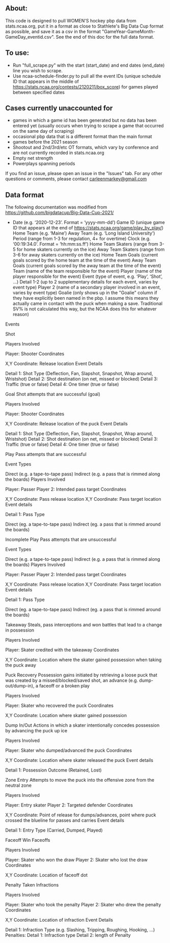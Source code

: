 ## About:
This code is designed to pull WOMEN'S hockey pbp data from stats.ncaa.org, put it
in a format as close to Stathlete's Big Data Cup format as possible, and save it as a csv in the format
"GameYear-GameMonth-GameDay_eventid.csv". See the end of this doc for the full data format.

## To use:
- Run "full_scrape.py" with the start (start_date) and end dates (end_date) line you wish to scrape.
- Use ncaa-schedule-finder.py to pull all the event IDs (unique schedule ID that appears in the middle
of https://stats.ncaa.org/contests/2120211/box_score) for games played between specified dates

## Cases currently unaccounted for
- games in which a game id has been generated but no data has been entered yet (usually occurs when trying to
scrape a game that occurred on the same day of scraping)
- occasional pbp data that is a different format than the main format
- games before the 2021 season
- Shootout and 2nd/3rd/etc OT formats, which vary by conference and are not currently recorded in stats.ncaa.org
- Empty net strength
- Powerplays spanning periods

If you find an issue, please open an issue in the "Issues" tab. For any other questions or comments,
please contact carleenmarkey@gmail.com

## Data format
The following documentation was modified from https://github.com/bigdatacup/Big-Data-Cup-2021/

- Date (e.g. ‘2020-12-23’. Format = ‘yyyy-mm-dd’)
Game ID (unique game ID that appears at the end of https://stats.ncaa.org/game/play_by_play/)
Home Team (e.g. ‘Maine’)
Away Team (e.g. ‘Long Island University’)
Period (range from 1-3 for regulation, 4+ for overtime)
Clock (e.g. ‘00:19:34.0’. Format = ‘hh:mm:ss.ff’)
Home Team Skaters (range from 3-5 for home skaters currently on the ice)
Away Team Skaters (range from 3-6 for away skaters currently on the ice)
Home Team Goals (current goals scored by the home team at the time of the event)
Away Team Goals (current goals scored by the away team at the time of the event)
Team (name of the team responsible for the event)
Player (name of the player responsible for the event)
Event (type of event, e.g. ‘Play’, ‘Shot’, …)
Detail 1-2 (up to 2 supplementary details for each event, varies by event type)
Player 2 (name of a secondary player involved in an event, varies by event type)
Goalie (only shows up in the "Goalie" column if they have explicitly been named in the pbp.
I assume this means they actually came in contact with the puck when making a save. Traditional SV%
is not calculated this way, but the NCAA does this for whatever reason)

Events

Shot

Players Involved

Player: Shooter
Coordinates

X,Y Coordinate: Release location
Event Details

Detail 1: Shot Type (Deflection, Fan, Slapshot, Snapshot, Wrap around, Wristshot)
Detail 2: Shot destination (on net, missed or blocked)
Detail 3: Traffic (true or false)
Detail 4: One timer (true or false)

Goal
Shot attempts that are successful (goal)

Players Involved

Player: Shooter
Coordinates

X,Y Coordinate: Release location of the puck
Event Details

Detail 1: Shot Type (Deflection, Fan, Slapshot, Snapshot, Wrap around, Wristshot)
Detail 2: Shot destination (on net, missed or blocked)
Detail 3: Traffic (true or false)
Detail 4: One timer (true or false)

Play
Pass attempts that are successful

Event Types

Direct (e.g. a tape-to-tape pass)
Indirect (e.g. a pass that is rimmed along the boards)
Players Involved

Player: Passer
Player 2: Intended pass target
Coordinates

X,Y Coordinate: Pass release location
X,Y Coordinate: Pass target location
Event details

Detail 1: Pass Type

Direct (eg. a tape-to-tape pass)
Indirect (eg. a pass that is rimmed around the boards)

Incomplete Play
Pass attempts that are unsuccessful

Event Types

Direct (e.g. a tape-to-tape pass)
Indirect (e.g. a pass that is rimmed along the boards)
Players Involved

Player: Passer
Player 2: Intended pass target
Coordinates

X,Y Coordinate: Pass release location
X,Y Coordinate: Pass target location
Event details

Detail 1: Pass Type

Direct (eg. a tape-to-tape pass)
Indirect (eg. a pass that is rimmed around the boards)

Takeaway
Steals, pass interceptions and won battles that lead to a change in possession

Players Involved

Player: Skater credited with the takeaway
Coordinates

X,Y Coordinate: Location where the skater gained possession when taking the puck away

Puck Recovery
Possession gains initiated by retrieving a loose puck that was created by a missed/blocked/saved shot, an advance (e.g. dump-out/dump-in), a faceoff or a broken play

Players Involved

Player: Skater who recovered the puck
Coordinates

X,Y Coordinate: Location where skater gained possession

Dump In/Out
Actions in which a skater intentionally concedes possession by advancing the puck up ice

Players Involved

Player: Skater who dumped/advanced the puck
Coordinates

X,Y Coordinate: Location where skater released the puck
Event details

Detail 1: Possession Outcome (Retained, Lost)

Zone Entry
Attempts to move the puck into the offensive zone from the neutral zone

Players Involved

Player: Entry skater
Player 2: Targeted defender
Coordinates

X,Y Coordinate: Point of release for dumps/advances, point where puck crossed the blueline for passes and carries
Event details

Detail 1: Entry Type (Carried, Dumped, Played)

Faceoff Win
Faceoffs

Players Involved

Player: Skater who won the draw
Player 2: Skater who lost the draw
Coordinates

X,Y Coordinate: Location of faceoff dot

Penalty Taken
Infractions

Players Involved

Player: Skater who took the penalty
Player 2: Skater who drew the penalty
Coordinates

X,Y Coordinate: Location of infraction
Event Details

Detail 1: Infraction Type (e.g. Slashing, Tripping, Roughing, Hooking, ...)
Penalties:
Detail 1: Infraction type
Detail 2: length of Penalty
